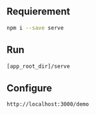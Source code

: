 ## Requierement
 ```bash
 npm i --save serve
 ```

## Run
```bash
[app_root_dir]/serve
```
## Configure
```
http://localhost:3000/demo
```